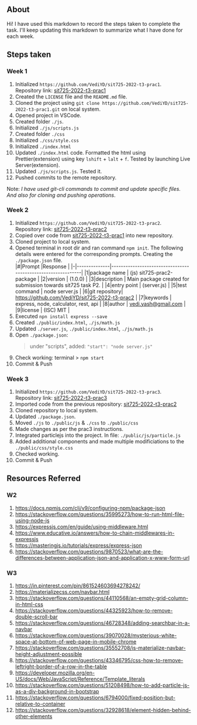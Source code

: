## About

Hi! I have used this markdown to record the steps taken to complete the task. I'll keep updating this markdown to summarize what I have done for each week.

## Steps taken

### Week 1

1. Initialized `https://github.com/VediYD/sit725-2022-t3-prac1`.<br>Repository link: [sit725-2022-t3-prac1](https://github.com/VediYD/sit725-2022-t3-prac1)
2. Created the `LICENSE` file and the `README.md` file.
3. Cloned the project using `git clone https://github.com/VediYD/sit725-2022-t3-prac1.git` on local system.
4. Opened project in VSCode.
5. Created folder `./js`.
6. Initialized `./js/scripts.js`
7. Created folder `./css`
8. Initialized `./css/style.css`
9. Initialized `./index.html`
10. Updated `./index.html` code. Formatted the html using Prettier(extension) using key `lshift` + `lalt` + `f`. Tested by launching Live Server(extension).
11. Updated `./js/scripts.js`. Tested it.
12. Pushed commits to the remote repository.

Note: _I have used git-cli commands to commit and update specific files. And also for cloning and pushing operations_.

### Week 2

1. Initialized `https://github.com/VediYD/sit725-2022-t3-prac2`.<br>Repository link: [sit725-2022-t3-prac2](https://github.com/VediYD/sit725-2022-t3-prac2)
2. Copied over code from [sit725-2022-t3-prac1](https://github.com/VediYD/sit725-2022-t3-prac1) into new repository.
3. Cloned project to local system.
4. Opened terminal in root dir and ran command `npm init`. The following details were entered for the corresponding prompts. Creating the `./package.json` file.<br>
   |#|Prompt |Response |
   |-|--------------|-------------------------------------------------------------|
   |1|package name | (js) sit725-prac2-package |
   |2|version | (1.0.0) |
   |3|description | Main package created for submission towards sit725 task P2. |
   |4|entry point | (server.js) |
   |5|test command | node server.js |
   |6|git repository| https://github.com/VediYD/sit725-2022-t3-prac2 |
   |7|keywords | express, node, calculator, rest, api |
   |8|author | vedi.yash@gmail.com |
   |9|license | (ISC) MIT |
5. Executed `npn install express --save`
6. Created `./public/index.html`, `./js/math.js`
7. Updated `./server.js`, `./public/index.html`, `./js/math.js`
8. Open `./package.json`:
   > under "scripts", added: `"start": "node server.js"` <br>
9. Check working: terminal > `npm start`
10. Commit & Push

### Week 3

1. Initialized `https://github.com/VediYD/sit725-2022-t3-prac3`.<br>Repository link: [sit725-2022-t3-prac3](https://github.com/VediYD/sit725-2022-t3-prac3)
2. Imported code from the previous repository: [sit725-2022-t3-prac2](https://github.com/VediYD/sit725-2022-t3-prac2)
3. Cloned repository to local system.
4. Updated `./package.json`.
5. Moved `./js` to `./public/js` & `./css` to `./public/css`
6. Made changes as per the prac3 instructions.
7. Integrated particlejs into the project. In file: `./public/js/particle.js`
8. Added additional components and made multiple modificiations to the `./public/css/style.css`
9. Checked working.
10. Commit & Push

## Resources Referred

### W2

1. https://docs.npmjs.com/cli/v9/configuring-npm/package-json
2. https://stackoverflow.com/questions/35995273/how-to-run-html-file-using-node-js
3. https://expressjs.com/en/guide/using-middleware.html
4. https://www.educative.io/answers/how-to-chain-middlewares-in-expressjs
5. https://masteringjs.io/tutorials/express/express-json
6. https://stackoverflow.com/questions/9870523/what-are-the-differences-between-application-json-and-application-x-www-form-url

### W3

1. https://in.pinterest.com/pin/861524603694278242/
2. https://materializecss.com/navbar.html
3. https://stackoverflow.com/questions/44110568/an-empty-grid-column-in-html-css
4. https://stackoverflow.com/questions/44325923/how-to-remove-double-scroll-bar
5. https://stackoverflow.com/questions/46728348/adding-searchbar-in-a-navbar
6. https://stackoverflow.com/questions/39070028/mysterious-white-space-at-bottom-of-web-page-in-mobile-chrome
7. https://stackoverflow.com/questions/35552708/is-materialize-navbar-height-adjustment-possible
8. https://stackoverflow.com/questions/43346795/css-how-to-remove-leftright-border-of-a-row-in-the-table
9. https://developer.mozilla.org/en-US/docs/Web/JavaScript/Reference/Template_literals
10. https://stackoverflow.com/questions/51208498/how-to-add-particle-js-as-a-div-background-in-bootstrap
11. https://stackoverflow.com/questions/6794000/fixed-position-but-relative-to-container
12. https://stackoverflow.com/questions/32928618/element-hidden-behind-other-elements
